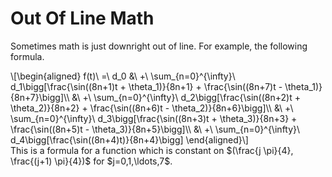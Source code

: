 # Out Of Line Math
Sometimes math is just downright out of line. For example, the following formula.
<div>
\[\begin{aligned}
f(t)\ =\ d_0
&\ +\ \sum_{n=0}^{\infty}\ d_1\bigg[\frac{\sin((8n+1)t + \theta_1)}{8n+1} + \frac{\sin((8n+7)t - \theta_1)}{8n+7}\bigg]\\
&\ +\ \sum_{n=0}^{\infty}\ d_2\bigg[\frac{\sin((8n+2)t + \theta_2)}{8n+2} + \frac{\sin((8n+6)t - \theta_2)}{8n+6}\bigg]\\
&\ +\ \sum_{n=0}^{\infty}\ d_3\bigg[\frac{\sin((8n+3)t + \theta_3)}{8n+3} + \frac{\sin((8n+5)t - \theta_3)}{8n+5}\bigg]\\
&\ +\ \sum_{n=0}^{\infty}\ d_4\bigg[\frac{\sin((8n+4)t)}{8n+4}\bigg]
\end{aligned}\]
</div>
This is a formula for a function which is constant on $(\frac{j \pi}{4}, \frac{(j+1) \pi}{4})$ for $j=0,1,\ldots,7$.

